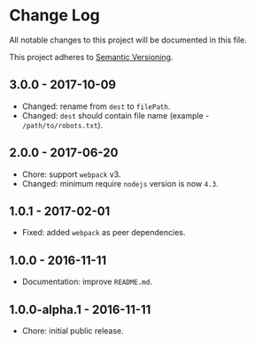 # Change Log

All notable changes to this project will be documented in this file.

This project adheres to [Semantic Versioning](http://semver.org).

## 3.0.0 - 2017-10-09

- Changed: rename from `dest` to `filePath`.
- Changed: `dest` should contain file name (example - `/path/to/robots.txt`).

## 2.0.0 - 2017-06-20

- Chore: support `webpack` v3.
- Changed: minimum require `nodejs` version is now `4.3`.

## 1.0.1 - 2017-02-01

- Fixed: added `webpack` as peer dependencies.

## 1.0.0 - 2016-11-11

- Documentation: improve `README.md`.

## 1.0.0-alpha.1 - 2016-11-11

- Chore: initial public release.
